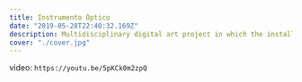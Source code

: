 ```yaml
---
title: Instrumento Óptico
date: "2019-05-28T22:40:32.169Z"
description: Multidisciplinary digital art project in which the installation scenery is exploited and the creation of a space intervened by the repercussions of the interaction between audio and visuals.
cover: "./cover.jpg"
---
```


video: `https://youtu.be/5pKCk0m2zpQ`
